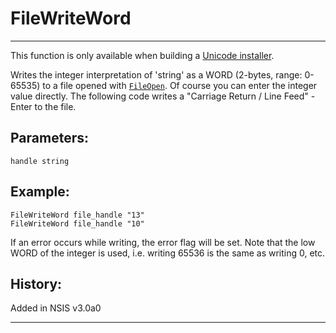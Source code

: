 # FileWriteWord

---

This function is only available when building a [Unicode installer][1].

Writes the integer interpretation of 'string' as a WORD (2-bytes, range: 0-65535) to a file opened with [`FileOpen`][2]. Of course you can enter the integer value directly. The following code writes a "Carriage Return / Line Feed" - Enter to the file.

## Parameters:

    handle string

## Example:

	FileWriteWord file_handle "13"
	FileWriteWord file_handle "10"

If an error occurs while writing, the error flag will be set. Note that the low WORD of the integer is used, i.e. writing 65536 is the same as writing 0, etc.

## History:

Added in NSIS v3.0a0

---

[1]: http://nsis.sourceforge.net/Docs/Chapter1.html#1.4
[2]: FileOpen.md